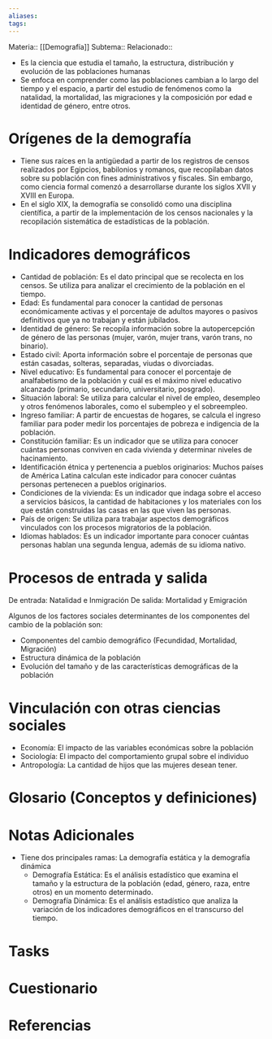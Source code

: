 ```yaml
---
aliases: 
tags:
---
```

Materia:: [[Demografía]]
Subtema:: 
Relacionado:: 

- Es la ciencia que estudia el tamaño, la estructura, distribución y evolución de las poblaciones humanas
- Se enfoca en comprender como las poblaciones cambian a lo largo del tiempo y el espacio, a partir del estudio de fenómenos como la natalidad, la mortalidad, las migraciones y la composición por edad e identidad de género, entre otros. 

# Orígenes de la demografía
- Tiene sus raíces en la antigüedad a partir de los registros de censos realizados por Egipcios, babilonios y romanos, que recopilaban datos sobre su población con fines administrativos y fiscales. Sin embargo, como ciencia formal comenzó a desarrollarse durante los siglos XVII y XVIII en Europa. 
- En el siglo XIX, la demografía se consolidó como una disciplina científica, a partir de la implementación de los censos nacionales y la recopilación sistemática de estadísticas de la población.
# Indicadores demográficos

- Cantidad de población: Es el dato principal que se recolecta en los censos. Se utiliza para analizar el crecimiento de la población en el tiempo. 
- Edad: Es fundamental para conocer la cantidad de personas económicamente activas y el porcentaje de adultos mayores o pasivos definitivos que ya no trabajan y están jubilados. 
- Identidad de género: Se recopila información sobre la autopercepción de género de las personas (mujer, varón, mujer trans, varón trans, no binario). 
- Estado civil: Aporta información sobre el porcentaje de personas que están casadas, solteras, separadas, viudas o divorciadas. 
- Nivel educativo: Es fundamental para conocer el porcentaje de analfabetismo de la población y cuál es el máximo nivel educativo alcanzado (primario, secundario, universitario, posgrado).
- Situación laboral: Se utiliza para calcular el nivel de empleo, desempleo y otros fenómenos laborales, como el subempleo y el sobreempleo.
- Ingreso familiar: A partir de encuestas de hogares, se calcula el ingreso familiar para poder medir los porcentajes de pobreza e indigencia de la población. 
- Constitución familiar: Es un indicador que se utiliza para conocer cuántas personas conviven en cada vivienda y determinar niveles de hacinamiento.
- Identificación étnica y pertenencia a pueblos originarios: Muchos países de América Latina calculan este indicador para conocer cuántas personas pertenecen a pueblos originarios. 
- Condiciones de la vivienda: Es un indicador que indaga sobre el acceso a servicios básicos, la cantidad de habitaciones y los materiales con los que están construidas las casas en las que viven las personas.
- País de origen: Se utiliza para trabajar aspectos demográficos vinculados con los procesos migratorios de la población.
- Idiomas hablados: Es un indicador importante para conocer cuántas personas hablan una segunda lengua, además de su idioma nativo.

# Procesos de entrada y salida 
De entrada: Natalidad e Inmigración 
De salida: Mortalidad y Emigración 

Algunos de los factores sociales determinantes de los componentes del cambio de la población son: 
- Componentes del cambio demográfico (Fecundidad, Mortalidad, Migración)
- Estructura dinámica de la población
- Evolución del tamaño y de las características demográficas de la población 

# Vinculación con otras ciencias sociales 
- Economía: El impacto de las variables económicas sobre la población 
- Sociología: El impacto del comportamiento grupal sobre el individuo
- Antropología: La cantidad de hijos que las mujeres desean tener. 

# Glosario (Conceptos y definiciones)

# Notas Adicionales
- Tiene dos principales ramas: La demografía estática y la demografía dinámica 
	- Demografía Estática: Es el análisis estadístico que examina el tamaño y la estructura de la población (edad, género, raza, entre otros) en un momento determinado.
	- Demografía Dinámica: Es el análisis estadístico que analiza la variación de los indicadores demográficos en el transcurso del tiempo.
# Tasks

# Cuestionario

# Referencias